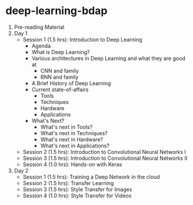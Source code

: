 # deep-learning-bdap

1. Pre-reading Material
2. Day 1
    * Session 1 (1.5 hrs): Introduction to Deep Learning
        - Agenda
        - What is Deep Learning?
        - Various architectures in Deep Learning and what they are good at
            * CNN and family
            * RNN and family
        - A Brief History of Deep Learning
        - Current state-of-affairs
            * Tools
            * Techniques
            * Hardware
            * Applications
        - What's Next?
            * What's next in Tools?
            * What's next in Techniques?
            * What's next in Hardware?
            * What's next in Applications?
    * Session 2 (1.5 hrs): Introduction to Convolutional Neural Networks I
    * Session 3 (1.5 hrs): Introduction to Convolutional Neural Networks II
    * Session 4 (1.0 hrs): Hands-on with Keras
3. Day 2
    * Session 1 (1.5 hrs): Training a Deep Network in the cloud
    * Session 2 (1.5 hrs): Transfer Learning
    * Session 3 (1.5 hrs): Style Transfer for Images
    * Session 4 (1.0 hrs): Style Transfer for Videos
